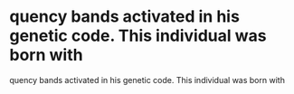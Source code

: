 # quency bands activated in his genetic code. This individual was born with

quency bands activated in his genetic code. This individual was born with